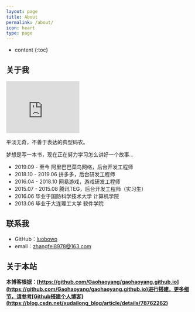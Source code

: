 ```yaml
---
layout: page
title: About
permalink: /about/
icon: heart
type: page
---
```


* content
{:toc}

## 关于我

<iframe src="https://githubbadge.appspot.com/gaohaoyang?s=1" style="border: 0;height: 142px;width: 200px;overflow: hidden;" frameBorder="0"></iframe>

平淡无奇，不善于表达的典型码农。

梦想是写一本书，现在正在努力学习怎么讲好一个故事...

* 2019.09 - 至今 阿里巴巴菜鸟网络，后台开发工程师
* 2018.10 - 2019.06 拼多多，后台研发工程师
* 2016.04 - 2018.10 网易游戏，游戏研发工程师
* 2015.07 - 2015.08 腾讯TEG，后台开发工程师（实习生）
* 2016.06 毕业于国防科学技术大学 计算机学院
* 2013.06 毕业于大连理工大学 软件学院

## 联系我

* GitHub：[luobowo](https://github.com/luobowo)
* email：zhangfei8978@163.com

## 关于本站

**本博客根据：[https://github.com/Gaohaoyang/gaohaoyang.github.io](https://github.com/Gaohaoyang/gaohaoyang.github.io)进行搭建，更多细节，请参考[Github搭建个人博客](https://blog.csdn.net/xudailong_blog/article/details/78762262)**





